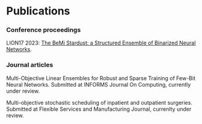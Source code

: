# Publications

### Conference proceedings

LION17 2023: [The BeMi Stardust: a Structured Ensemble of Binarized Neural Networks](https://link.springer.com/chapter/10.1007/978-3-031-44505-7_30).

### Journal articles

Multi-Objective Linear Ensembles for Robust and Sparse Training of Few-Bit Neural Networks. Submitted at INFORMS Journal On Computing, currently under review.

Multi-objective stochastic scheduling of inpatient and outpatient surgeries. Submitted at Flexible Services and Manufacturing Journal, currenlty under review.

<!--- **Journal articles** --->
<!--- INN on IJOC bla bla [github repository with the code](https://github.com/AmbrogioMB/INN_IJOC) --->
